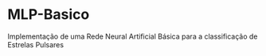 # MLP-Basico
Implementação de uma Rede Neural Artificial Básica para a classificação de Estrelas Pulsares
